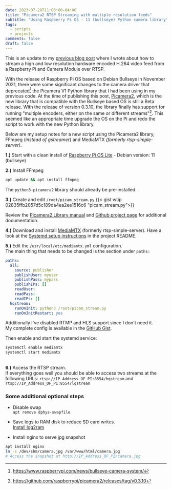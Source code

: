 ```yaml
---
date: 2023-07-28T11:00:00-04:00
title: "Picamera2 RTSP Streaming with multiple resolution feeds"
subtitle: "Using Raspberry Pi OS - 11 (bullseye) Python camera library"
tags:
  - scripts
  - projects
comments: false
draft: false
---
```

This is an update to my [previous blog post](/blog/2021/08/raspberry-pi-camera-rtsp-streaming-with-multiple-resolution-feeds/) where I wrote about how to stream a high and low resolution hardware encoded H.264 video feed from a Raspberry Pi and Camera Module over RTSP.

With the release of Raspberry Pi OS based on Debian Bullseye in November 2021, there were some significant changes to the camera driver that deprecated[^1] the Picamera V1 Python library that I had been using in my previous code. At the time of publishing this post, [Picamera2](https://github.com/raspberrypi/picamera2), which is the new library that is compatible with the Bullseye based OS is still a Beta release. With the release of version 0.3.10, the library finally has support for running "multiple encoders, either on the same or different streams"[^2]. This seemed like an appropriate time upgrade the OS on the Pi and redo the script to work with the new Python library.

Below are my setup notes for a new script using the Picamera2 library, FFmpeg (*instead of gstreamer*) and MediaMTX *(formerly rtsp-simple-server)*.

**1.)** Start with a clean install of [Raspberry Pi OS Lite](https://www.raspberrypi.org/software/operating-systems/) - Debian version: 11 (bullseye)

**2.)** Install FFmpeg
``` bash
apt update && apt install ffmpeg
```
The `python3-picamera2` library should already be pre-installed.

**3.)** Create and edit `/root/picam_stream.py`
{{< gist wtip 02835ffb2057d5c189da4ea2ee1516c6 "picam_stream.py">}}

Review the [Picamera2 Library manual](https://datasheets.raspberrypi.com/camera/picamera2-manual.pdf) and [Github project page](https://github.com/raspberrypi/picamera2) for additional documentation.

**4.)** Download and install [MediaMTX](https://github.com/bluenviron/mediamtx) (formerly rtsp-simple-server). Have a look at the [Systemd setup instructions](https://github.com/bluenviron/mediamtx#linux) in the project README.

**5.)** Edit the `/usr/local/etc/mediamtx.yml` configuration.  
The main thing that needs to be changed is the section under `paths:`
``` yaml
paths:
  all:
    source: publisher
    publishUser: myuser
    publishPass: mypass
    publishIPs: []
    readUser:
    readPass:
    readIPs: []
  hqstream:
    runOnInit: python3 /root/picam_stream.py
    runOnInitRestart: yes
```
Additionally I've disabled RTMP and HLS support since I don't need it.  
My complete config is available in the [GitHub Gist](https://gist.github.com/wtip/02835ffb2057d5c189da4ea2ee1516c6#file-mediamtx-yml).

Then enable and start the systemd service:
```bash
systemctl enable mediamtx
systemctl start mediamtx
```
‎  
**6.)** Access the RTSP stream.  
If everything goes well you should be able to access two streams at the following URLs:
`rtsp://IP_Address_OF_PI:8554/hqstream` and 
`rtsp://IP_Address_OF_PI:8554/lqstream`



### Some additional optional steps
- Disable swap  
`apt remove dphys-swapfile`

- Save logs to RAM disk to reduce SD card writes.  
[Install log2ram](https://github.com/azlux/log2ram)

- Install nginx to serve jpg snapshot  
``` bash
apt install nginx
ln -s /dev/shm/camera.jpg /var/www/html/camera.jpg
# Access the snapshot at http://IP_Address_OF_PI/camera.jpg
```

[^1]: https://www.raspberrypi.com/news/bullseye-camera-system/
[^2]: https://github.com/raspberrypi/picamera2/releases/tag/v0.3.10